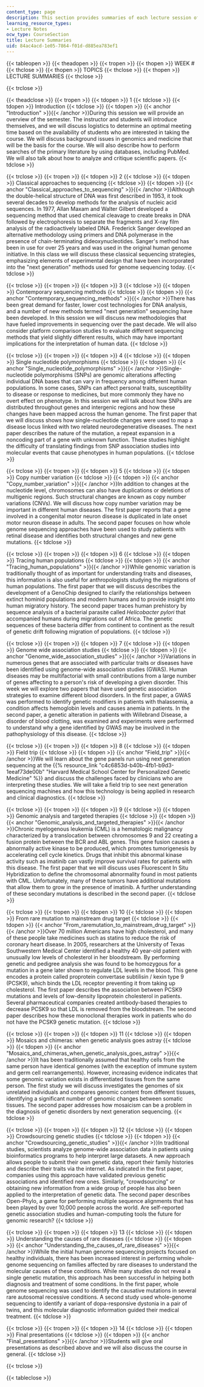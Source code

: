 ```yaml
---
content_type: page
description: This section provides summaries of each lecture session of the course.
learning_resource_types:
- Lecture Notes
ocw_type: CourseSection
title: Lecture Summaries
uid: 84ac4acd-1e05-7864-f01d-d885ea783ef1
---
```


{{< tableopen >}}
{{< theadopen >}}
{{< tropen >}}
{{< thopen >}}
WEEK #
{{< thclose >}}
{{< thopen >}}
TOPICS
{{< thclose >}}
{{< thopen >}}
LECTURE SUMMARIES
{{< thclose >}}

{{< trclose >}}

{{< theadclose >}}
{{< tropen >}}
{{< tdopen >}}
1
{{< tdclose >}}
{{< tdopen >}}
Introduction
{{< tdclose >}}
{{< tdopen >}}
{{< anchor "Introduction" >}}{{< /anchor >}}During this session we will provide an overview of the semester. The instructor and students will introduce themselves, and we will discuss logistics to determine an optimal meeting time based on the availability of students who are interested in taking the course. We will discuss background issues in genomics and medicine that will be the basis for the course. We will also describe how to perform searches of the primary literature by using databases, including PubMed. We will also talk about how to analyze and critique scientific papers.
{{< tdclose >}}

{{< trclose >}}
{{< tropen >}}
{{< tdopen >}}
2
{{< tdclose >}}
{{< tdopen >}}
Classical approaches to sequencing
{{< tdclose >}}
{{< tdopen >}}
{{< anchor "Classical_approaches_to_sequencing" >}}{{< /anchor >}}Although the double-helical structure of DNA was first described in 1953, it took several decades to develop methods for the analysis of nucleic acid sequences. In 1977, Allan Maxam and Walter Gilbert developed a sequencing method that used chemical cleavage to create breaks in DNA followed by electrophoresis to separate the fragments and X-ray film analysis of the radioactively labeled DNA. Frederick Sanger developed an alternative methodology using primers and DNA polymerase in the presence of chain-terminating dideoxynucleotides. Sanger's method has been in use for over 25 years and was used in the original human genome initiative. In this class we will discuss these classical sequencing strategies, emphasizing elements of experimental design that have been incorporated into the "next generation" methods used for genome sequencing today.
{{< tdclose >}}

{{< trclose >}}
{{< tropen >}}
{{< tdopen >}}
3
{{< tdclose >}}
{{< tdopen >}}
Contemporary sequencing methods
{{< tdclose >}}
{{< tdopen >}}
{{< anchor "Contemporary_sequencing_methods" >}}{{< /anchor >}}There has been great demand for faster, lower cost technologies for DNA analysis, and a number of new methods termed "next generation" sequencing have been developed. In this session we will discuss new methodologies that have fueled improvements in sequencing over the past decade. We will also consider platform comparison studies to evaluate different sequencing methods that yield slightly different results, which may have important implications for the interpretation of human data.
{{< tdclose >}}

{{< trclose >}}
{{< tropen >}}
{{< tdopen >}}
4
{{< tdclose >}}
{{< tdopen >}}
Single nucleotide polymorphisms
{{< tdclose >}}
{{< tdopen >}}
{{< anchor "Single_nucleotide_polymorphisms" >}}{{< /anchor >}}Single-nucleotide polymorphisms (SNPs) are genomic alterations affecting individual DNA bases that can vary in frequency among different human populations. In some cases, SNPs can affect personal traits, susceptibility to disease or response to medicines, but more commonly they have no overt effect on phenotype. In this session we will talk about how SNPs are distributed throughout genes and intergenic regions and how these changes have been mapped across the human genome. The first paper that we will discuss shows how single-nucleotide changes were used to map a disease locus linked with two related neurodegenerative diseases. The next paper describes the nature of the mutation, a repeat expansion in a noncoding part of a gene with unknown function. These studies highlight the difficulty of translating findings from SNP association studies into molecular events that cause phenotypes in human populations.
{{< tdclose >}}

{{< trclose >}}
{{< tropen >}}
{{< tdopen >}}
5
{{< tdclose >}}
{{< tdopen >}}
Copy number variation
{{< tdclose >}}
{{< tdopen >}}
{{< anchor "Copy_number_variation" >}}{{< /anchor >}}In addition to changes at the nucleotide level, chromosomes can also have duplications or deletions of multigenic regions. Such structural changes are known as copy number variations (CNVs). We will discuss how copy number variation may be important in different human diseases. The first paper reports that a gene involved in a congenital motor neuron disease is duplicated in late onset motor neuron disease in adults. The second paper focuses on how whole genome sequencing approaches have been used to study patients with retinal disease and identifies both structural changes and new gene mutations.
{{< tdclose >}}

{{< trclose >}}
{{< tropen >}}
{{< tdopen >}}
6
{{< tdclose >}}
{{< tdopen >}}
Tracing human populations
{{< tdclose >}}
{{< tdopen >}}
{{< anchor "Tracing_human_populations" >}}{{< /anchor >}}While genomic variation is traditionally thought of as important for understanding traits and diseases, this information is also useful for anthropologists studying the migrations of human populations. The first paper that we will discuss describes the development of a GenoChip designed to clarify the relationships between extinct hominid populations and modern humans and to provide insight into human migratory history. The second paper traces human prehistory by sequence analysis of a bacterial parasite called _Helicobacter pylori_ that accompanied humans during migrations out of Africa. The genetic sequences of these bacteria differ from continent to continent as the result of genetic drift following migration of populations.
{{< tdclose >}}

{{< trclose >}}
{{< tropen >}}
{{< tdopen >}}
7
{{< tdclose >}}
{{< tdopen >}}
Genome wide association studies
{{< tdclose >}}
{{< tdopen >}}
{{< anchor "Genome_wide_association_studies" >}}{{< /anchor >}}Variations in numerous genes that are associated with particular traits or diseases have been identified using genome-wide association studies (GWAS). Human diseases may be multifactorial with small contributions from a large number of genes affecting to a person's risk of developing a given disorder. This week we will explore two papers that have used genetic association strategies to examine different blood disorders. In the first paper, a GWAS was performed to identify genetic modifiers in patients with thalassemia, a condition affects hemoglobin levels and causes anemia in patients. In the second paper, a genetic alteration in patients with Willebrand Disease, a disorder of blood clotting, was examined and experiments were performed to understand why a gene identified by GWAS may be involved in the pathophysiology of this disease.
{{< tdclose >}}

{{< trclose >}}
{{< tropen >}}
{{< tdopen >}}
8
{{< tdclose >}}
{{< tdopen >}}
Field trip
{{< tdclose >}}
{{< tdopen >}}
{{< anchor "Field_trip" >}}{{< /anchor >}}We will learn about the gene panels run using next generation sequencing at the {{% resource_link "c4c6853d-b40b-4fb1-b9d3-1eeaf73de00b" "Harvard Medical School Center for Personalized Genetic Medicine" %}} and discuss the challenges faced by clinicians who are interpreting these studies. We will take a field trip to see next generation sequencing machines and how this technology is being applied in research and clinical diagnostics.
{{< tdclose >}}

{{< trclose >}}
{{< tropen >}}
{{< tdopen >}}
9
{{< tdclose >}}
{{< tdopen >}}
Genomic analysis and targeted therapies
{{< tdclose >}}
{{< tdopen >}}
{{< anchor "Genomic_analysis_and_targeted_therapies" >}}{{< /anchor >}}Chronic myelogenous leukemia (CML) is a hematologic malignancy characterized by a translocation between chromosomes 9 and 22 creating a fusion protein between the BCR and ABL genes. This gene fusion causes a abnormally active kinase to be produced, which promotes tumorigenesis by accelerating cell cycle kinetics. Drugs that inhibit this abnormal kinase activity such as imatinib can vastly improve survival rates for patients with this disease. The first paper that we will discuss uses Fluorescent In Situ Hybridization to define the chromosomal abnormality found in most patients with CML. Unfortunately, many of these tumors have additional mutations that allow them to grow in the presence of imatinib. A further understanding of these secondary mutations is described in the second paper.
{{< tdclose >}}

{{< trclose >}}
{{< tropen >}}
{{< tdopen >}}
10
{{< tdclose >}}
{{< tdopen >}}
From rare mutation to mainstream drug target
{{< tdclose >}}
{{< tdopen >}}
{{< anchor "From_raremutation_to_mainstream_drug_target" >}}{{< /anchor >}}Over 70 million Americans have high cholesterol, and many of these people take medicines such as statins to reduce the risk of coronary heart disease. In 2005, researchers at the University of Texas Southwestern Medical Center identified a healthy 40 year-old patient with unusually low levels of cholesterol in her bloodstream. By performing genetic and pedigree analysis she was found to be homozygous for a mutation in a gene later shown to regulate LDL levels in the blood. This gene encodes a protein called proprotein convertase subtilisin / kexin type 9 (PCSK9), which binds the LDL receptor preventing it from taking up cholesterol. The first paper describes the association between PCSK9 mutations and levels of low-density lipoprotein cholesterol in patients. Several pharmaceutical companies created antibody-based therapies to decrease PCSK9 so that LDL is removed from the bloodstream. The second paper describes how these monoclonal therapies work in patients who do not have the PCSK9 genetic mutation.
{{< tdclose >}}

{{< trclose >}}
{{< tropen >}}
{{< tdopen >}}
11
{{< tdclose >}}
{{< tdopen >}}
Mosaics and chimeras: when genetic analysis goes astray
{{< tdclose >}}
{{< tdopen >}}
{{< anchor "Mosaics_and_chimeras_when_genetic_analysis_goes_astray" >}}{{< /anchor >}}It has been traditionally assumed that healthy cells from the same person have identical genomes (with the exception of immune system and germ cell rearrangements). However, increasing evidence indicates that some genomic variation exists in differentiated tissues from the same person. The first study we will discuss investigates the genomes of six unrelated individuals and compares genomic content from different tissues, identifying a significant number of genomic changes between somatic tissues. The second paper addresses how mosaicism can be a problem in the diagnosis of genetic disorders by next generation sequencing.
{{< tdclose >}}

{{< trclose >}}
{{< tropen >}}
{{< tdopen >}}
12
{{< tdclose >}}
{{< tdopen >}}
Crowdsourcing genetic studies
{{< tdclose >}}
{{< tdopen >}}
{{< anchor "Crowdsourcing_genetic_studies" >}}{{< /anchor >}}In traditional studies, scientists analyze genome-wide association data in patients using bioinformatics programs to help interpret large datasets. A new approach allows people to submit their own genetic data, report their family histories and describe their traits via the internet. As indicated in the first paper, companies using this approach have validated previous genetic associations and identified new ones. Similarly, "crowdsourcing" or obtaining new information from a wide group of people has also been applied to the interpretation of genetic data. The second paper describes Open-Phylo, a game for performing multiple sequence alignments that has been played by over 10,000 people across the world. Are self-reported genetic association studies and human-computing tools the future for genomic research?
{{< tdclose >}}

{{< trclose >}}
{{< tropen >}}
{{< tdopen >}}
13
{{< tdclose >}}
{{< tdopen >}}
Understanding the causes of rare diseases
{{< tdclose >}}
{{< tdopen >}}
{{< anchor "Understanding_the_causes_of_rare_diseases" >}}{{< /anchor >}}While the initial human genome sequencing projects focused on healthy individuals, there has been increased interest in performing whole-genome sequencing on families affected by rare diseases to understand the molecular causes of these conditions. While many studies do not reveal a single genetic mutation, this approach has been successful in helping both diagnosis and treatment of some conditions. In the first paper, whole genome sequencing was used to identify the causative mutations in several rare autosomal recessive conditions. A second study used whole-genome sequencing to identify a variant of dopa-responsive dystonia in a pair of twins, and this molecular diagnostic information guided their medical treatment.
{{< tdclose >}}

{{< trclose >}}
{{< tropen >}}
{{< tdopen >}}
14
{{< tdclose >}}
{{< tdopen >}}
Final presentations
{{< tdclose >}}
{{< tdopen >}}
{{< anchor "Final_presentations" >}}{{< /anchor >}}Students will give oral presentations as described above and we will also discuss the course in general.
{{< tdclose >}}

{{< trclose >}}

{{< tableclose >}}